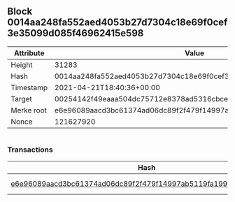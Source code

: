 ## Block 0014aa248fa552aed4053b27d7304c18e69f0cef3e35099d085f46962415e598

Attribute | Value
--- | ---
Height | 31283
Hash | 0014aa248fa552aed4053b27d7304c18e69f0cef3e35099d085f46962415e598
Timestamp | 2021-04-21T18:40:36+00:00
Target | 00254142f49eaaa504dc75712e8378ad5316cbcead634704b3734b6271167cc4
Merke root | e6e96089aacd3bc61374ad06dc89f2f479f14997ab5119fa19926f3114ec0d5c
Nonce | 121627920

```

```

### Transactions

Hash | Amount
--- | ---
[e6e96089aacd3bc61374ad06dc89f2f479f14997ab5119fa19926f3114ec0d5c](e6e96089aacd3bc61374ad06dc89f2f479f14997ab5119fa19926f3114ec0d5c.md) | 10.00000000 SKEPTI 
